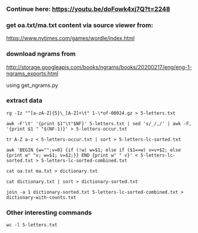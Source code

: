 ### Continue here: https://youtu.be/doFowk4xj7Q?t=2248


### get oa.txt/ma.txt content via source viewer from:

https://www.nytimes.com/games/wordle/index.html

### download ngrams from

http://storage.googleapis.com/books/ngrams/books/20200217/eng/eng-1-ngrams_exports.html

using get_ngrams.py

### extract data

```console
rg -Iz "^[a-zA-Z]{5}\_[A-Z]+\t" 1-\*of-00024.gz > 5-letters.txt

awk -F'\t' '{print $1"\t"$NF}' 5-letters.txt | sed 's/_/,/' | awk -F, '{print $1 " "$(NF-1)}' > 5-letters-occur.txt

tr A-Z a-z < 5-letters-occur.txt | sort > 5-letters-lc-sorted.txt

awk 'BEGIN {w="";v=0} {if (!w) w=$1; else if ($1==w) v=v+$2; else {print w" "v; w=$1; v=$2;}} END {print w" " v}' < 5-letters-lc-sorted.txt > 5-letters-lc-sorted-combined.txt

cat oa.txt ma.txt > dictionary.txt

cat dictionary.txt | sort > dictionary-sorted.txt

join -a 1 dictionary-sorted.txt 5-letters-lc-sorted-combined.txt > dictionary-with-counts.txt

```

### Other interesting commands

```
wc -l 5-letters.txt
```

